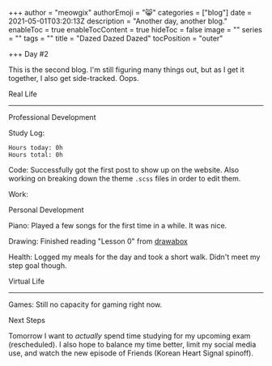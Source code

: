 +++
author = "meowgix"
authorEmoji = "😸"
categories = ["blog"]
date = 2021-05-01T03:20:13Z
description = "Another day, another blog."
enableToc = true
enableTocContent = true
hideToc = false
image = ""
series = ""
tags = ""
title = "Dazed Dazed Dazed"
tocPosition = "outer"

+++
Day #2

This is the second blog. I'm still figuring many things out, but as I get it together, I also get side-tracked. Oops.

Real Life

***

Professional Development

Study Log:

    Hours today: 0h
    Hours total: 0h

Code:  Successfully got the first post to show up on the website. Also working on breaking down the theme `.scss` files in order to edit them.

Work:

Personal Development

Piano:  Played a few songs for the first time in a while. It was nice.

Drawing:  Finished reading "Lesson 0" from [drawabox](https:\\drawabox.com)

Health:  Logged my meals for the day and took a short walk. Didn't meet my step goal though.

Virtual Life

***

Games:  Still no capacity for gaming right now.

Next Steps

Tomorrow I want to *actually* spend time studying for my upcoming exam (rescheduled). I also hope to balance my time better, limit my social media use, and watch the new episode of Friends (Korean Heart Signal spinoff).